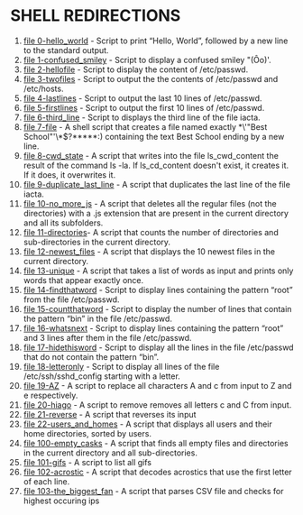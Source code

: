 # SHELL REDIRECTIONS

1. [file 0-hello_world](./0-hello_world) -  Script to print “Hello, World”, followed by a new line to the standard output.
2. [file 1-confused_smiley](./1-confused_smiley) - Script to display a confused smiley "(Ôo)'.
3. [file 2-hellofile](./2-hellofile) - Script to display the content of /etc/passwd.
4. [file 3-twofiles](./3-twofiles) - Script to output the the contents of /etc/passwd and /etc/hosts.
5. [file 4-lastlines](./4-lastlines) - Script to output the last 10 lines of /etc/passwd.
6. [file 5-firstlines](./5-firstlines) - Script to output the first 10 lines of /etc/passwd.
7. [file 6-third_line](./6-third_line) - Script to displays the third line of the file iacta.
8. [file 7-file](./7-file) - A shell script that creates a file named exactly \*\\'"Best School"\'\\*$\?\*\*\*\*\*:) containing the text Best School ending by a new line.
9. [file 8-cwd_state](./8-cwd_state) - A script that writes into the file ls_cwd_content the result of the command ls -la. If ls_cd_content doesn't exist, it creates it. If it does, it overwrites it.
10. [file 9-duplicate_last_line](./9-duplicate_last_line) - A script that duplicates the last line of the file iacta.
11. [file 10-no_more_js](./10-no_more_js) - A script that deletes all the regular files (not the directories) with a .js extension that are present in the current directory and all its subfolders.
12. [file 11-directories](./11-directories)- A script that counts the number of directories and sub-directories in the current directory.
13. [file 12-newest_files](./12-newest_files) - A script that displays the 10 newest files in the current directory.
14. [file 13-unique](./13-unique) - A script that takes a list of words as input and prints only words that appear exactly once.
15. [file 14-findthatword](./14-findthatword) - Script to display lines containing the pattern “root” from the file /etc/passwd.
16. [file 15-countthatword](./15-countthatword) - Script to display the number of lines that contain the pattern “bin” in the file /etc/passwd.
17. [file 16-whatsnext](./16-whatsnext) - Script to display lines containing the pattern “root” and 3 lines after them in the file /etc/passwd.
18. [file 17-hidethisword](./17-hidethisword) - Script to display all the lines in the file /etc/passwd that do not contain the pattern “bin”.
19. [file 18-letteronly](./18-letteronly) - Script to display all lines of the file /etc/ssh/sshd_config starting with a letter.
20. [file 19-AZ](./19-AZ) - A script to replace all characters A and c from input to Z and e respectively.
21. [file 20-hiago](./20-hiago) - A script to remove removes all letters c and C from input.
22. [file 21-reverse](./21-reverse) - A script that reverses its input
23. [file 22-users_and_homes](./22-users_and_homes) - A script that displays all users and their home directories, sorted by users.
24. [file 100-empty_casks](./100-empty_casks) - A script that finds all empty files and directories in the current directory and all sub-directories.
25. [file 101-gifs](./101-gifs) - A script to list all gifs
26. [file 102-acrostic](./102-acrostic) - A script that decodes acrostics that use the first letter of each line.
27. [file 103-the_biggest_fan](./103-the_biggest_fan) - A script that parses CSV file and checks for highest occuring ips

